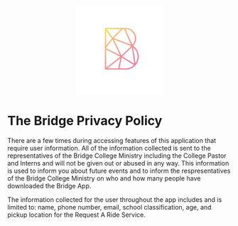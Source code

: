 

<p class="aligncenter">
    <img src = "https://github.com/genesisapplicationstexas/Privacy-Policies/blob/main/Logos/the_bridge.PNG" 
         width = 200 height = 200 >
</p>

<style>
.aligncenter 
{
    text-align: center;
}
</style>



# The Bridge Privacy Policy 

There are a few times during accessing features of this application that require user information. 
All of the information collected is sent to the representatives of the Bridge College Ministry including 
the College Pastor and Interns and will not be given out or abused in any way. This information is used 
to inform you about future events and to inform the respresentatives of the Bridge College Ministry on who 
and how many people have downloaded the Bridge App.

The information collected for the user throughout the app includes and is limited to: name, phone number, 
email, school classification, age, and pickup location for the Request A Ride Service.
